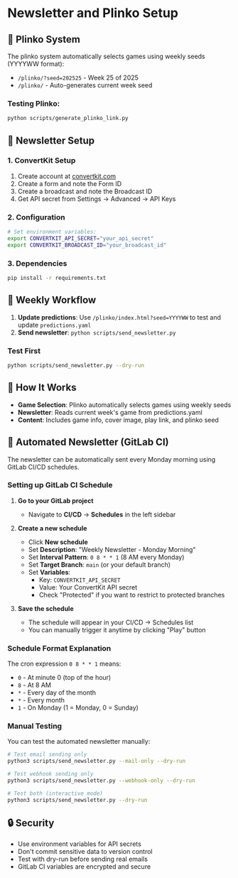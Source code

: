 # Newsletter and Plinko Setup

## 🎲 Plinko System

The plinko system automatically selects games using weekly seeds (YYYYWW format):
- `/plinko/?seed=202525` - Week 25 of 2025
- `/plinko/` - Auto-generates current week seed

### Testing Plinko:
```bash
python scripts/generate_plinko_link.py
```

## 📧 Newsletter Setup

### 1. ConvertKit Setup
1. Create account at [convertkit.com](https://convertkit.com)
2. Create a form and note the Form ID
3. Create a broadcast and note the Broadcast ID
4. Get API secret from Settings → Advanced → API Keys

### 2. Configuration
```bash
# Set environment variables:
export CONVERTKIT_API_SECRET="your_api_secret"
export CONVERTKIT_BROADCAST_ID="your_broadcast_id"
```

### 3. Dependencies
```bash
pip install -r requirements.txt
```

## 📧 Weekly Workflow

1. **Update predictions**: Use `/plinko/index.html?seed=YYYYWW` to test and update `predictions.yaml`
2. **Send newsletter**: `python scripts/send_newsletter.py`

### Test First
```bash
python scripts/send_newsletter.py --dry-run
```

## 🔧 How It Works

- **Game Selection**: Plinko automatically selects games using weekly seeds
- **Newsletter**: Reads current week's game from predictions.yaml
- **Content**: Includes game info, cover image, play link, and plinko seed

## 🤖 Automated Newsletter (GitLab CI)

The newsletter can be automatically sent every Monday morning using GitLab CI/CD schedules.

### Setting up GitLab CI Schedule

1. **Go to your GitLab project**
   - Navigate to **CI/CD** → **Schedules** in the left sidebar

2. **Create a new schedule**
   - Click **New schedule**
   - Set **Description**: "Weekly Newsletter - Monday Morning"
   - Set **Interval Pattern**: `0 8 * * 1` (8 AM every Monday)
   - Set **Target Branch**: `main` (or your default branch)
   - Set **Variables**:
     - Key: `CONVERTKIT_API_SECRET`
     - Value: Your ConvertKit API secret
     - Check "Protected" if you want to restrict to protected branches

3. **Save the schedule**
   - The schedule will appear in your CI/CD → Schedules list
   - You can manually trigger it anytime by clicking "Play" button

### Schedule Format Explanation

The cron expression `0 8 * * 1` means:
- `0` - At minute 0 (top of the hour)
- `8` - At 8 AM
- `*` - Every day of the month
- `*` - Every month
- `1` - On Monday (1 = Monday, 0 = Sunday)

### Manual Testing

You can test the automated newsletter manually:
```bash
# Test email sending only
python3 scripts/send_newsletter.py --mail-only --dry-run

# Test webhook sending only  
python3 scripts/send_newsletter.py --webhook-only --dry-run

# Test both (interactive mode)
python3 scripts/send_newsletter.py --dry-run
```

## 🔒 Security

- Use environment variables for API secrets
- Don't commit sensitive data to version control
- Test with dry-run before sending real emails
- GitLab CI variables are encrypted and secure 